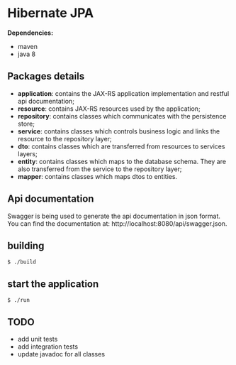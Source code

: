 # Hibernate JPA

**Dependencies:**
- maven
- java 8

## Packages details
- **application**: contains the JAX-RS application implementation and restful api documentation;
- **resource**: contains JAX-RS resources used by the application;
- **repository**: contains classes which communicates with the persistence store; 
- **service**: contains classes which controls business logic and links the resource to the repository layer;
- **dto**: contains classes which are transferred from resources to services layers;
- **entity**: contains classes which maps to the database schema. They are also transferred from the service to the repository layer;
- **mapper**: contains classes which maps dtos to entities.

## Api documentation
Swagger is being used to generate the api documentation in json format. You can find the documentation at: http://localhost:8080/api/swagger.json.

## building
```shell
$ ./build
```

## start the application
```shell
$ ./run
```

## TODO
- add unit tests
- add integration tests
- update javadoc for all classes